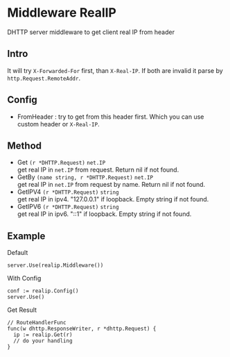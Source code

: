 # Middleware RealIP
DHTTP server middleware to get client real IP from header   
   
## Intro
It will try `X-Forwarded-For` first, than `X-Real-IP`. If both are invalid it parse by `http.Request.RemoteAddr`.

## Config
- FromHeader : try to get from this header first. Which you can use custom header or `X-Real-IP`.

## Method
- Get `(r *DHTTP.Request)` `net.IP`    
  get real IP in `net.IP` from request. Return nil if not found.
- GetBy `(name string, r *DHTTP.Request)` `net.IP`    
  get real IP in `net.IP` from request by name. Return nil if not found.
- GetIPV4 `(r *DHTTP.Request)` `string`    
  get real IP in ipv4. "127.0.0.1" if loopback. Empty string if not found.
- GetIPV6 `(r *DHTTP.Request)` `string`    
  get real IP in ipv6. "::1" if loopback. Empty string if not found.  

## Example
Default
```
server.Use(realip.Middleware())
```
With Config
```
conf := realip.Config()
server.Use()
```
   
Get Result
```
// RouteHandlerFunc
func(w dhttp.ResponseWriter, r *dhttp.Request) {
  ip := realip.Get(r)
  // do your handling
}
```
